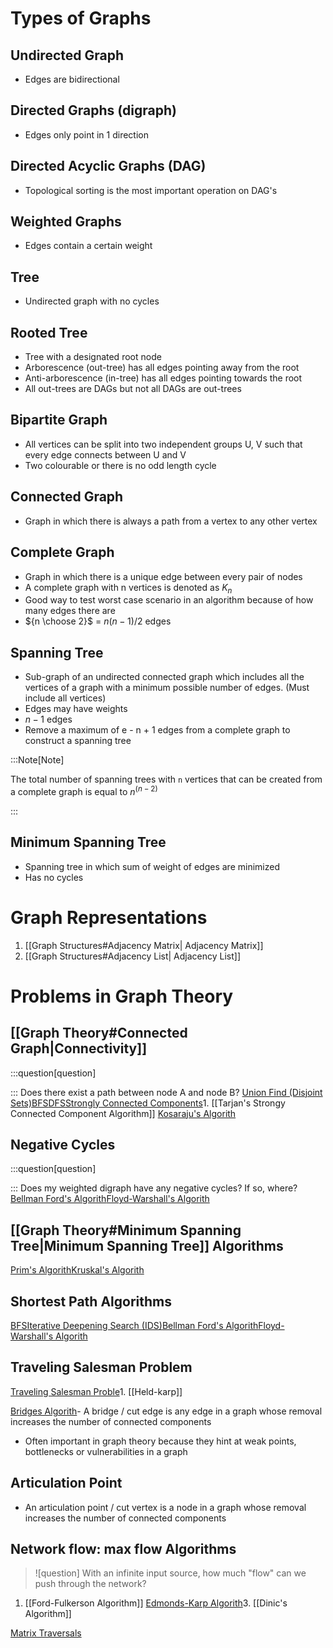 ---
---
# Types of Graphs
## Undirected Graph 
- Edges are bidirectional

## Directed Graphs (digraph)
- Edges only point in 1 direction

## Directed Acyclic Graphs (DAG)
- Topological sorting is the most important operation on DAG's

## Weighted Graphs
- Edges contain a certain weight

## Tree
- Undirected graph with no cycles

## Rooted Tree
- Tree with a designated root node
- Arborescence (out-tree) has all edges pointing away from the root
- Anti-arborescence (in-tree) has all edges pointing towards the root
- All out-trees are DAGs but not all DAGs are out-trees

## Bipartite Graph
- All vertices can be split into two independent groups U, V such that every edge connects between U and V
- Two colourable or there is no odd length cycle

## Connected Graph
- Graph in which there is always a path from a vertex to any other vertex

## Complete Graph
- Graph in which there is a unique edge between every pair of nodes
- A complete graph with n vertices is denoted as $K_n$
- Good way to test worst case scenario in an algorithm because of how many edges there are
- ${n \choose 2}$ =  $n(n-1)/2$ edges

## Spanning Tree
 - Sub-graph of an undirected connected graph which includes all the vertices of a graph with a minimum possible number of edges. (Must include all vertices)
 - Edges may have weights
 - $n-1$ edges
 - Remove a maximum of e - n + 1 edges from a complete graph to construct a spanning tree
 
:::Note[Note] 

The total number of spanning trees with `n` vertices that can be created from a complete graph is equal to $n^{(n-2)}$

:::

## Minimum Spanning Tree
- Spanning tree in which sum of weight of edges are minimized
- Has no cycles

# Graph Representations
1. [[Graph Structures#Adjacency Matrix| Adjacency Matrix]]
2. [[Graph Structures#Adjacency List| Adjacency List]]


# Problems in Graph Theory
## [[Graph Theory#Connected Graph|Connectivity]]
:::question[question] 


:::
Does there exist a path between node A and node B?
[Union Find (Disjoint Sets)](</docs/DS/Union Find (Disjoint Sets).md>)[BFS](</docs/DS/BFS.md>)[DFS](</docs/DS/DFS.md>)[Strongly Connected Components](</docs/DS/Strongly Connected Components.md>)1. [[Tarjan's Strongy Connected Component Algorithm]]
[Kosaraju's Algorith](</docs/Algos/Kosaraju's Algorithm.md>)
## Negative Cycles
:::question[question] 


:::
Does my weighted digraph have any negative cycles? If so, where?
[Bellman Ford's Algorith](</docs/Algos/Bellman Ford's Algorithm.md>)[Floyd-Warshall's Algorith](</docs/Algos/Floyd-Warshall's Algorithm.md>)
## [[Graph Theory#Minimum Spanning Tree|Minimum Spanning Tree]] Algorithms
[Prim's Algorith](</docs/Algos/Prim's Algorithm.md>)[Kruskal's Algorith](</docs/Algos/Kruskal's Algorithm.md>)
## Shortest Path Algorithms
[BFS](</docs/DS/BFS.md>)[Iterative Deepening Search (IDS)](</docs/Algos/Iterative Deepening Search (IDS).md>)[Bellman Ford's Algorith](</docs/Algos/Bellman Ford's Algorithm.md>)[Floyd-Warshall's Algorith](</docs/Algos/Floyd-Warshall's Algorithm.md>)
## Traveling Salesman Problem
[Traveling Salesman Proble](</docs/Algos/Traveling Salesman Problem.md>)1. [[Held-karp]]

[Bridges Algorith](</docs/Algos/Bridges Algorithm.md>)- A bridge / cut edge is any edge in a graph whose removal increases the number of connected components
- Often important in graph theory because they hint at weak points, bottlenecks or vulnerabilities in a graph
## Articulation Point 
- An articulation point / cut vertex is a node in a graph whose removal increases the number of connected components

## Network flow: max flow Algorithms
>![question]
>With an infinite input source, how much "flow" can we push through the network?
1. [[Ford-Fulkerson Algorithm]]
[Edmonds-Karp Algorith](</docs/Algos/Edmonds-Karp Algorithm.md>)3. [[Dinic's Algorithm]]

[Matrix Traversals](</docs/DS/Matrix Traversals.md>)